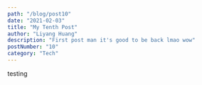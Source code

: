```yaml
---
path: "/blog/post10"
date: "2021-02-03"
title: "My Tenth Post"
author: "Liyang Huang"
description: "First post man it's good to be back lmao wow"
postNumber: "10"
category: "Tech"
---
```


testing